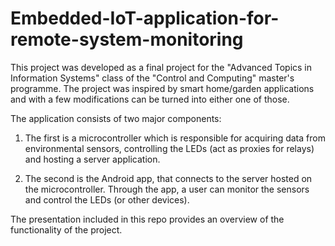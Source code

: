 # Embedded-IoT-application-for-remote-system-monitoring

This project was developed as a final project for the "Advanced Topics in Information Systems" class of the "Control and Computing" master's programme. The project was inspired by smart home/garden applications and with a few modifications can be turned into either one of those.


The application consists of two major components:

1) The first is a microcontroller which is responsible for acquiring data from environmental sensors, controlling the LEDs (act as proxies for relays) and hosting a server application. 

2) The second is the Android app, that connects to the server hosted on the microcontroller. Through the app, a user can monitor the sensors and control the LEDs (or other devices).

The presentation included in this repo provides an overview of the functionality of the project.

